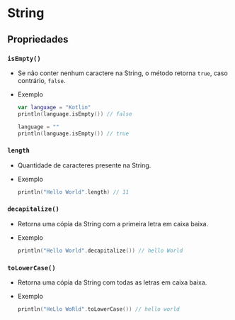 # String

## Propriedades

### ```isEmpty()```

* Se não conter nenhum caractere na String, o método retorna ```true```, caso contrário, ```false```.
* Exemplo
  
  ```kotlin
  var language = "Kotlin"
  println(language.isEmpty()) // false

  language = ""
  println(language.isEmpty()) // true
  ```
  

### ```length```

* Quantidade de caracteres presente na String.
* Exemplo
  
  ```kotlin
  println("Hello World".length) // 11
  ```
  
### ```decapitalize()```

* Retorna uma cópia da String com a primeira letra em caixa baixa.
* Exemplo
  
  ```kotlin
  println("Hello World".decapitalize()) // hello World
  ```

### ```toLowerCase()```

* Retorna uma cópia da String com todas as letras em caixa baixa.
* Exemplo
  
  ```kotlin
  println("HeLlo WoRld".toLowerCase()) // hello world
  ```
